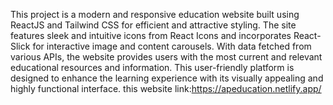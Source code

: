 
This project is a modern and responsive education website built using ReactJS and Tailwind CSS for efficient and attractive styling. 
The site features sleek and intuitive icons from React Icons and incorporates React-Slick for interactive image and content carousels.
With data fetched from various APIs, the website provides users with the most current and relevant educational resources and information.
This user-friendly platform is designed to enhance the learning experience with its visually appealing and highly functional interface.
this website link:https://apeducation.netlify.app/
